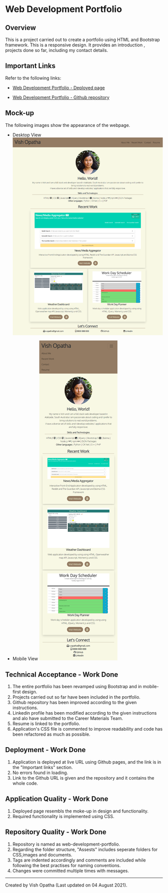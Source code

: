 # Web Development Portfolio

## Overview
This is a project carried out to create a portfolio using HTML and Bootstrap framework. This is a responsive design. It provides an introduction , projects done so far, including my contact details. 

## Important Links
Refer to the following links:
* [Web Development Portfolio - Deployed page](https://vish-opatha.github.io/web-development-portfolio/)

* [Web Development Portfolio - Github repository](https://github.com/vish-opatha/web-development-portfolio/)

## Mock-up
The following images show the appearance of the webpage.
* Desktop View
![Desktop View](./assets/images/mockup-desktop.png)

* Mobile View
![Responsive View](./assets/images/mockup-small.png)

## Technical Acceptance - Work Done
1. The entire portfolio has been revamped using Bootstrap and in mobile-first design.
2. Projects carried out so far have been included in the portfolio.
3. Github repository has been improved according to the given instructions.
4. Linkedin profile has been modified according to the given instructions and alo have submitted to the Career Materials Team.
5. Resume is linked to the portfolio.
7. Application's CSS file is commented to improve readability and code has been refactored as much as possible.

## Deployment - Work Done
1. Application is deployed at live URL using Github pages, and the link is in the "Important links" section.
2. No errors found in loading.
3. Link to the Github URL is given and the repository and it contains the whole code.

## Application Quality - Work Done
1. Deployed page resembls the moke-up in design and functionality.
2. Required functionality is implemented using CSS.

## Repository Quality - Work Done
1. Repository is named as web-development-portfolio.
2. Regarding the folder structure, "Assests" includes seperate folders for CSS,images and documents.
3. Tags are indented accordingly and comments are included while following the best practises for naming conventions.
5. Changes were committed multiple times with messages.

---
Created by Vish Opatha (Last updated on 04 August 2021).







